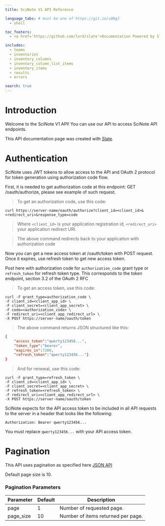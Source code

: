 ```yaml
---
title: SciNote V1 API Reference

language_tabs: # must be one of https://git.io/vQNgJ
  - shell

toc_footers:
  - <a href='https://github.com/lord/slate'>Documentation Powered by Slate</a>

includes:
  - teams
  - inventories
  - inventory_columns
  - inventory_column_list_items
  - inventory_items
  - results
  - errors

search: true
---
```


# Introduction

Welcome to the SciNote V1 API! You can use our API to access SciNote API endpoints.

This API documentation page was created with [Slate](https://github.com/lord/slate).

# Authentication

SciNote uses JWT tokens to allow access to the API and OAuth 2 protocol for token generation using authorization code flow.

First, it is needed to get authorization code at this endpoint: GET /oauth/authorize, please see example of such request.

> To get an authorization code, use this code:

```shell
curl https://server-name/oauth/authorize?client_id=<client_id>&<redirect_uri>&response_type=code
```
> Where `<client_id>` is your application registration id, `<redirect_uri>` your application redirect URI.

> The above command redirects back to your application with authorization code

Now you can get a new access token at /oauth/token with POST request. Once it expires, use refresh token to get new access token.

Post here with authorization code for `authorization_code` grant type or `refresh_token` for refresh token type. This corresponds to the token endpoint, section 3.2 of the OAuth 2 RFC

> To get an access token, use this code:

```shell
curl -F grant_type=authorization_code \
-F client_id=<client_app_id> \
-F client_secret=<client_app_secret> \
-F code=<authorization_code> \
-F redirect_uri=<client_app_redirect_url> \
-X POST https://server-name/oauth/token
```

> The above command returns JSON structured like this:

```json
{
    "access_token":"qwerty123456...",
    "token_type":"bearer",
    "expires_in":7200,
    "refresh_token":"qwerty123456..."}
}
```

> And for renewal, use this code:

```shell
curl -F grant_type=refresh_token \
-F client_id=<client_app_id> \
-F client_secret=<client_app_secret> \
-F refresh_token=<refresh_token> \
-F redirect_uri=<client_app_redirect_url> \
-X POST https://server-name/oauth/token
```

SciNote expects for the API access token to be included in all API requests to the server in a header that looks like the following:

`Authorization: Bearer qwerty123456...`

<aside class="notice">
You must replace <code>qwerty123456...</code> with your API access token.
</aside>

# Pagination

This API uses pagination as specified here [JSON API](http://jsonapi.org/format/#fetching-pagination)

Default page size is 10.

### Pagination Parameters

Parameter | Default | Description
--------- | ------- | -----------
page | 1 | Number of requested page.
page_size | 10 | Number of items returned per page.
